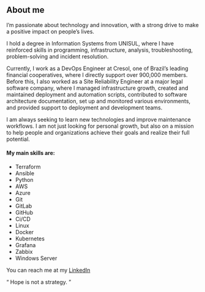 

## About me
<p>
  I’m passionate about technology and innovation, with a strong drive to make a positive impact on people’s lives.
</p>
<p>
  I hold a degree in Information Systems from UNISUL, where I have reinforced skills in programming, infrastructure, analysis, troubleshooting, problem-solving and incident resolution.
</p>
<p>
Currently, I work as a DevOps Engineer at Cresol, one of Brazil’s leading financial cooperatives, where I directly support over 900,000 members. Before this, I also worked as a Site Reliability Engineer at a major legal software company, where I managed infrastructure growth, created and maintained deployment and automation scripts, contributed to software architecture documentation, set up and monitored various environments, and provided support to deployment and development teams.

</p><p>
I am always seeking to learn new technologies and improve maintenance workflows. I am not just looking for personal growth, but also on a mission to help people and organizations achieve their goals and realize their full potential.
</p>

#### My main skills are:
<ul>
  <li>Terraform</li>
  <li>Ansible</li>
  <li>Python</li>
  <li>AWS</li>
  <li>Azure</li>
  <li>Git</li>
  <li>GitLab</li>
  <li>GitHub</li>
  <li>Ci/CD</li>
  <li>Linux</li>
  <li>Docker</li>
  <li>Kubernetes</li>
  <li>Grafana</li>
  <li>Zabbix</li>
  <li>Windows Server</li>
</ul>

You can reach me at my <a href="https://www.linkedin.com/in/leandrominatti/">LinkedIn</a>

<q>
  Hope is not a strategy.
</q>
